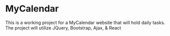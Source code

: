 # MyCalendar
This is a working project for a MyCalendar website that will hold daily tasks. The project will utilize JQuery, Bootstrap, Ajax, &amp; React 
